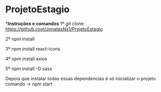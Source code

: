 # ProjetoEstagio
*******************Instruções e comandos******************
1º git clone https://github.com/JonatasNs1/ProjetoEstagio 

2º npm install

3º npm install react-icons

4º npm install axios

5º npm install -D sass

Depois que instalar todas essas dependencias é só inicializar o projeto
comando -> npm start
